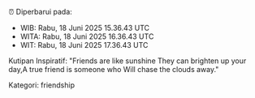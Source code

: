 ⏰ Diperbarui pada:
- WIB: Rabu, 18 Juni 2025 15.36.43 UTC
- WITA: Rabu, 18 Juni 2025 16.36.43 UTC
- WIT: Rabu, 18 Juni 2025 17.36.43 UTC

Kutipan Inspiratif:
"Friends are like sunshine They can brighten up your day,A true friend is someone who Will chase the clouds away."


Kategori: friendship

